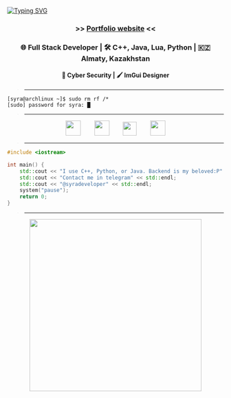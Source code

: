 <a href="https://git.io/typing-svg"><img src="https://readme-typing-svg.demolab.com?font=Inter&weight=700&size=60&pause=1000&color=F7F7F7&center=true&vCenter=true&random=true&width=1020&height=60&lines=Syra+Developer" alt="Typing SVG" /></a>
<h3 align="center">>> <a href="https://syradeveloper.github.io/2501">Portfolio website</a> <<</h3>

<h3 align="center"> 🌐 Full Stack Developer | 🛠️ C++, Java, Lua, Python | 🇰🇿 Almaty, Kazakhstan </h3>
<h4 align="center"> 🔐 Cyber Security | 🖌 ImGui Designer </h4>

> ** **
```
[syra@archlinux ~]$ sudo rm rf /*
[sudo] password for syra: █
```
> ** **

<div align="center">

  [<img src="https://www.svgrepo.com/download/448261/youtube.svg" width="35">](https://www.youtube.com/@SyraDeveloper) &nbsp;&nbsp;&nbsp;&nbsp;&nbsp;&nbsp;
  [<img src="https://www.svgrepo.com/download/353655/discord-icon.svg" width="35">](https://discordapp.com/users/518694588609986572/) &nbsp;&nbsp;&nbsp;&nbsp;&nbsp;&nbsp;
  [<img src="https://logodownload.org/wp-content/uploads/2017/11/telegram-logo-9.png" width="32">](https://t.me/syradeveloper) &nbsp;&nbsp;&nbsp;&nbsp;&nbsp;&nbsp;
  [<img src="https://avatars.githubusercontent.com/u/169077550?s=200&v=4" width="35">](https://github.com/TFZO) 

</div>

> ** **
```cpp
#include <iostream>

int main() {
    std::cout << "I use C++, Python, or Java. Backend is my beloved:P" << std::endl;
    std::cout << "Contact me in telegram" << std::endl;
    std::cout << "@syradeveloper" << std::endl;
    system("pause");
    return 0;
}
```

> ** **

<p align="center" >
    <img src='https://github-readme-stats.vercel.app/api?username=syradeveloper&show_icons=true&theme=tokyonight&rank_icon=github' width='400'>
</p>
